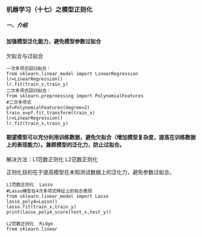### 机器学习（十七）之模型正则化

##### 一、介绍

#### 加强模型泛化能力，避免模型参数过拟合

欠拟合与过拟合

```
一次多项式回归拟合：
from sklearn.linear_model import LinearRegression
lr=LinearRegression()
lr.fit(train_x,train_y)
二次多项式回归拟合：
from sklearn.preproessing import PolynomialFeatures
#二次多项式
pf=PolynomialFeatures(degree=2)
train_x=pf.fit_transform(train_x)
lr=LinearRegression()
lr.fit(train_x,train_y)
```

#### 期望模型可以充分利用训练数据，避免欠拟合（增加模型复杂度，提高在训练数据上的表现能力）。兼顾模型的泛化力，防止过拟合。

解决方法：L1范数正则化     L2范数正则化

正则化目的在于提高模型在未知测试数据上的泛化力，避免参数过拟合。

```
L1范数正则化  Lasso
#Lasso模型在4次多项式特征上的拟合表现
from sklearn.linear_model import Lasso
lasso_poly4=Lasso()
lasso.fit(train_x,train_y)
print(lasso_poly4_score(test_x,test_y))

L2范数正则化  Ridge
from sklearn.linear
```